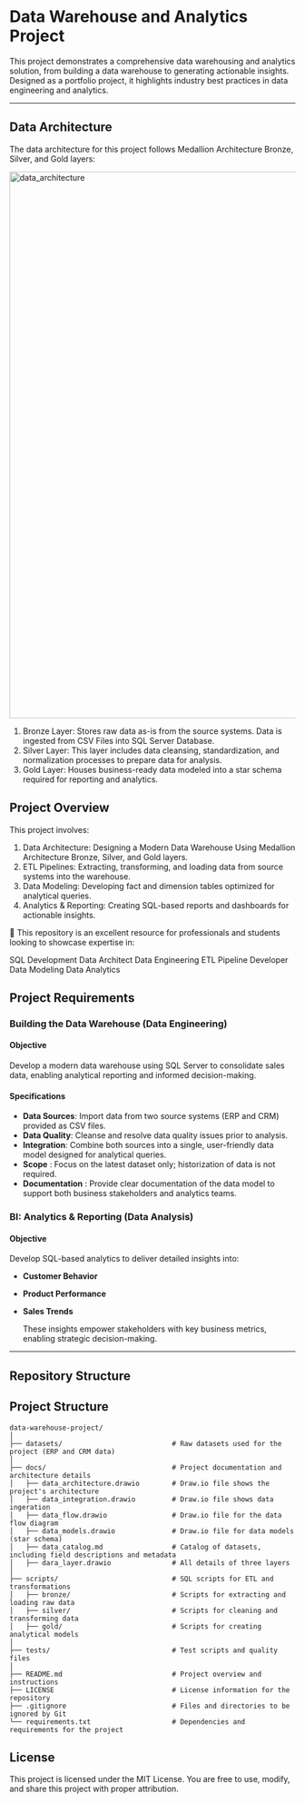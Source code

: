 # Data Warehouse and Analytics Project

This project demonstrates a comprehensive data warehousing and analytics solution, from building a data warehouse to generating actionable insights. Designed as a portfolio project, it highlights industry best practices in data engineering and analytics.

------------

## Data Architecture

The data architecture for this project follows Medallion Architecture Bronze, Silver, and Gold layers:

<img width="1682" height="963" alt="data_architecture" src="https://github.com/user-attachments/assets/f8625be6-a75e-44ec-8738-19102c7a9d3b" />

1. Bronze Layer: Stores raw data as-is from the source systems. Data is ingested from CSV Files into SQL Server Database.
2. Silver Layer: This layer includes data cleansing, standardization, and normalization processes to prepare data for analysis.
3. Gold Layer: Houses business-ready data modeled into a star schema required for reporting and analytics.

## Project Overview

This project involves:

1. Data Architecture: Designing a Modern Data Warehouse Using Medallion Architecture Bronze, Silver, and Gold layers.
2. ETL Pipelines: Extracting, transforming, and loading data from source systems into the warehouse.
3. Data Modeling: Developing fact and dimension tables optimized for analytical queries.
4. Analytics & Reporting: Creating SQL-based reports and dashboards for actionable insights.

🎯 This repository is an excellent resource for professionals and students looking to showcase expertise in:

  SQL Development
  Data Architect
  Data Engineering
  ETL Pipeline Developer
  Data Modeling
  Data Analytics
  
## Project Requirements

### Building the Data Warehouse (Data Engineering)

#### Objective
Develop a modern data warehouse using SQL Server to consolidate sales data, enabling analytical reporting and informed decision-making.

#### Specifications
- **Data Sources**: Import data from two source systems (ERP and CRM) provided as CSV files.
- **Data Quality**: Cleanse and resolve data quality issues prior to analysis.
- **Integration**: Combine both sources into a single, user-friendly data model designed for analytical queries.
- **Scope** : Focus on the latest dataset only; historization of data is not required.
- **Documentation** : Provide clear documentation of the data model to support both business stakeholders and analytics teams.
  
### BI: Analytics & Reporting (Data Analysis)

#### Objective
Develop SQL-based analytics to deliver detailed insights into:

- **Customer Behavior**
- **Product Performance**
- **Sales Trends**

  These insights empower stakeholders with key business metrics, enabling strategic decision-making.

-------------

## Repository Structure

## Project Structure

```text
data-warehouse-project/
│
├── datasets/                           # Raw datasets used for the project (ERP and CRM data)
│
├── docs/                               # Project documentation and architecture details
│   ├── data_architecture.drawio        # Draw.io file shows the project's architecture
│   ├── data_integration.drawio         # Draw.io file shows data ingeration
│   ├── data_flow.drawio                # Draw.io file for the data flow diagram
│   ├── data_models.drawio              # Draw.io file for data models (star schema)
│   ├── data_catalog.md                 # Catalog of datasets, including field descriptions and metadata
│   ├── dara_layer.drawio               # All details of three layers
│
├── scripts/                            # SQL scripts for ETL and transformations
│   ├── bronze/                         # Scripts for extracting and loading raw data
│   ├── silver/                         # Scripts for cleaning and transforming data
│   ├── gold/                           # Scripts for creating analytical models
│
├── tests/                              # Test scripts and quality files
│
├── README.md                           # Project overview and instructions
├── LICENSE                             # License information for the repository
├── .gitignore                          # Files and directories to be ignored by Git
└── requirements.txt                    # Dependencies and requirements for the project
```

## License
This project is licensed under the MIT License. You are free to use, modify, and share this project with proper attribution.
